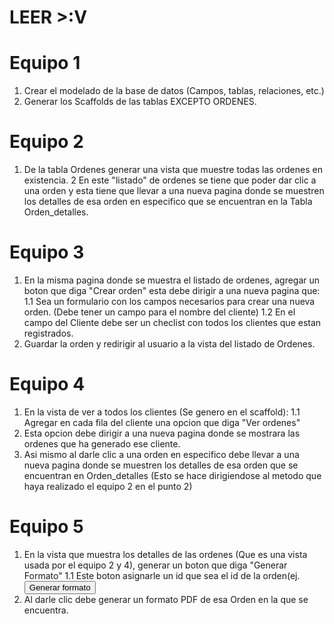 # LEER >:V

# Equipo 1

1. Crear el modelado de la base de datos (Campos, tablas, relaciones, etc.)
2. Generar los Scaffolds de las tablas EXCEPTO ORDENES.

# Equipo 2

1. De la tabla Ordenes generar una vista que muestre todas las ordenes en existencia.
2 En este "listado" de ordenes se tiene que poder dar clic a una orden y esta tiene que llevar a una nueva pagina donde se muestren los detalles de esa orden en especifico que se encuentran en la Tabla Orden_detalles.


# Equipo 3

1. En la misma pagina donde se muestra el listado de ordenes, agregar un boton que diga "Crear orden" esta debe dirigir a una nueva pagina que:
 1.1 Sea un formulario con los campos necesarios para crear una nueva orden. (Debe tener un campo para el nombre del cliente)
 1.2 En el campo del Cliente debe ser un checlist con todos los clientes que estan registrados.
2. Guardar la orden y redirigir al usuario a la vista del listado de Ordenes.

# Equipo 4

1. En la vista de ver a todos los clientes (Se genero en el scaffold):
1.1 Agregar en cada fila del cliente una opcion que diga "Ver ordenes"
2. Esta opcion debe dirigir a una nueva pagina donde se mostrara las ordenes que ha generado ese cliente.
3. Asi mismo al darle clic a una orden en especifico debe llevar a una nueva pagina donde se muestren los detalles de esa orden que se encuentran en Orden_detalles (Esto se hace dirigiendose al metodo que haya realizado el equipo 2 en el punto 2) 

# Equipo 5

1. En la vista que muestra los detalles de las ordenes (Que es una vista usada por el equipo 2 y 4), generar un boton que diga "Generar Formato"
1.1 Este boton asignarle un id que sea el id de la orden(ej. <button type="button" id="<%= @orden_id %>">Generar formato </button>
2. Al darle clic debe generar un formato PDF de esa Orden en la que se encuentra.
